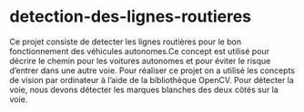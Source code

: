 # detection-des-lignes-routieres
Ce projet consiste de detecter les lignes routières pour le bon fonctionnement des véhicules autonomes.Ce concept est utilisé pour décrire le chemin pour les voitures autonomes et pour éviter le risque d’entrer dans une autre voie.
Pour réaliser ce projet on a utilisé les concepts de vision par ordinateur à l’aide de la bibliothèque OpenCV. Pour détecter la voie, nous devons détecter les marques blanches des deux côtés sur la voie.

